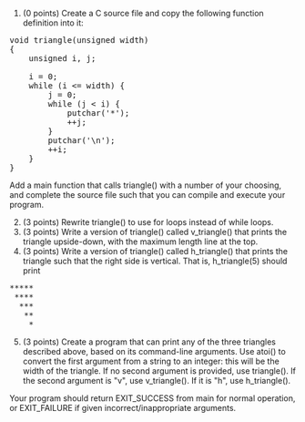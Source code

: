 1. (0 points) Create a C source file and copy the following function definition into it:

<pre>void triangle(unsigned width)
{
    unsigned i, j;
    
    i = 0;
    while (i <= width) {
        j = 0;
        while (j < i) {
            putchar('*');
            ++j;
        }
        putchar('\n');
        ++i;
    }
}</pre>

Add a main function that calls triangle() with a number of your choosing, and complete the source file such that you can compile and execute your program.

2. (3 points) Rewrite triangle() to use for loops instead of while loops.
3. (3 points) Write a version of triangle() called v_triangle() that prints the triangle upside-down, with the maximum length line at the top.
4. (3 points) Write a version of triangle() called h_triangle() that prints the triangle such that the right side is vertical. That is, h_triangle(5) should print

<pre>*****
 ****
  ***
   **
    *
</pre>

5. (3 points) Create a program that can print any of the three triangles described above, based on its command-line arguments. Use atoi() to convert the first argument from a string to an integer: this will be the width of the triangle. If no second argument is provided, use triangle(). If the second argument is "v", use v_triangle(). If it is "h", use h_triangle().

Your program should return EXIT_SUCCESS from main for normal operation, or EXIT_FAILURE if given incorrect/inappropriate arguments.
